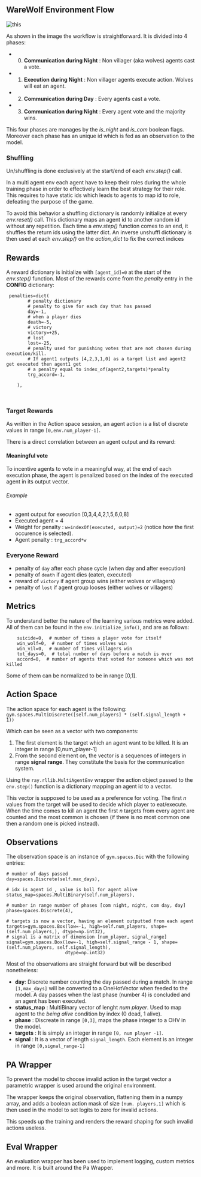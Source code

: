 ## WareWolf Environment Flow

![this](Resources/Imgs/WwFlow.svg)

As shown in the image the workflow is straightforward. It is divided into 4 phases:

* 0. __Communication during Night__ : Non villager (aka wolves) agents cast a vote.
* 1. __Execution during Night__ : Non villager agents execute action. Wolves will eat an agent.
* 2. __Communication during Day__ : Every agents cast a vote.
* 3. __Communication during Night__ : Every agent vote and the majority wins.

This four phases are manages by the _is_night_ and _is_com_ boolean flags. Moreover each phase has an unique id which is fed as an observation to the model.

### Shuffling

Un/shuffling is done exclusively at the start/end of each _env.step()_ call. 

In a multi agent env each agent have to keep their roles during the whole training phase in order to effectively learn the best strategy for their role. 
This requires to have static ids which leads to agents to map id to role, defeating the purpose of the game.

To avoid this behavior a shuffling dictionary is randomly initialize at every _env.reset()_ call. 
This dictionary maps an agent id to another random id without any repetition. 
Each time a _env.step()_ function comes to an end, it shuffles the return ids using the latter dict.
An inverse unshuffl dictionary is then used at each _env.step()_ on the _action\_dict_ to fix the correct indices

## Rewards
A reward dictionary is initialize with 
`[agent_id]=0` at the start of the _env.step()_  function. Most of the rewards come from the _penalty_ entry in the __CONFIG__ dictionary:

```
 penalties=dict(
        # penalty dictionary
        # penalty to give for each day that has passed
        day=-1,
        # when a player dies
        death=-5,
        # victory
        victory=+25,
        # lost
        lost=-25,
        # penalty used for punishing votes that are not chosen during execution/kill.
        # If agent1 outputs [4,2,3,1,0] as a target list and agent2 get executed then agent1 get
        # a penalty equal to index_of(agent2,targets)*penalty
        trg_accord=-1,

    ),
    
  
```


### Target Rewards
As written in the Action space session, an agent action is a list of discrete values in range `[0,env.num_player-1]`.

There is a direct correlation between an agent output and its reward:

#### Meaningful vote
To incentive agents to vote in a meaningful way, at the end of each execution phase, the agent is penalized based on the index of the executed agent in its output vector. 

###### Example

- agent output for execution [0,3,4,4,2,1,5,6,0,8]
- Executed agent = 4
- Weight for penalty : `w=indexOf(executed, output)=2` (notice how the first occurence is selected).
- Agent penalty : `trg_accord*w`

### Everyone Reward
- penalty of `day` after each phase cycle (when day and after execution)
- penalty of `death` if agent dies (eaten, executed)
- reward of `victory` if agent group wins (either wolves or villagers)
- penalty of `lost` if agent group looses (either wolves or villagers)

## Metrics
To understand better the nature of the learning various metrics were added. All of them can be found in the `env.initialize_info()`, and are as follows:

```
    suicide=0,  # number of times a player vote for itself
    win_wolf=0,  # number of times wolves win
    win_vil=0,  # number of times villagers win
    tot_days=0,  # total number of days before a match is over
    accord=0,  # number of agents that voted for someone which was not killed
```

Some of them can be normalized to be in range [0,1].



## Action Space
The action space for each agent is the following:
 `gym.spaces.MultiDiscrete([self.num_players] * (self.signal_length + 1))`

Which can be seen as a vector with two components:
1. The first element is the target which an agent want to be killed. It is an integer in range [0,num_player-1]
2. From the second element on, the vector is a sequences of integers in range __signal range__. They constitute the basis for the communication system.

Using the `ray.rllib.MultiAgentEnv` wrapper the action object passed to the `env.step()` function is a dictionary mapping an agent id to a vector.

This vector is supposed to be used as a preference for voting. The first _n_ values from the target will be used to decide which player to eat/execute. When the time comes to kill an agent the first _n_ targets from every agent are counted and the most common is chosen (if there is no most common one then a random one is picked instead).


## Observations
The observation space is an instance of `gym.spaces.Dic` with the following entries:

```
# number of days passed
day=spaces.Discrete(self.max_days),

# idx is agent id_, value is boll for agent alive
status_map=spaces.MultiBinary(self.num_players),

# number in range number of phases [com night, night, com day, day]
phase=spaces.Discrete(4),

# targets is now a vector, having an element outputted from each agent
targets=gym.spaces.Box(low=-1, high=self.num_players, shape=(self.num_players,), dtype=np.int32),
# signal is a matrix of dimension [num_player, signal_range]
signal=gym.spaces.Box(low=-1, high=self.signal_range - 1, shape=(self.num_players, self.signal_length),
                      dtype=np.int32)

```

Most of the observations are straight forward but will be described nonetheless:

- __day__: Discrete number counting the day passed during a match. In range `[1,max_days]` will be converted to a OneHotVector when feeded to the model. A day passes when the last phase (number 4) is concluded and an agent has been executed.
-  __status_map__ : MultiBinary vector of lenght _num player_. Used to map agent to the _being alive_ condition by index (0 dead, 1 alive). 
-  __phase__ : Discreate in range `[0,3]`, maps the phase integer to a OHV in the model.
- __targets__ : It is simply an integer in range `[0, num player -1]`.
- __signal__ : It is a vector of length `signal_length`. Each element is an integer in range `[0,signal_range-1]`


## PA Wrapper

To prevent the model to choose invalid action in the target vector a parametric wrapper is used around the original environment.

The wrapper keeps the original observation, flattening them in a numpy array, and adds a boolean action mask of size `[num. players,1]` which is then used in the model to set logits to zero for invalid actions. 

This speeds up the training and renders the reward shaping for such invalid actions useless. 

## Eval Wrapper
An evaluation wrapper has been used to implement logging, custom metrics and more. It is built around the Pa Wrapper.